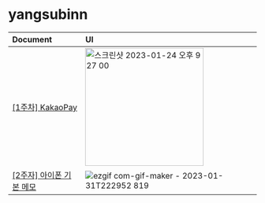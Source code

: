 # yangsubinn

| Document | UI |
|:--|:--|
|[[1주차] KakaoPay](https://github.com/I-Swift-UI/yangsubinn/blob/main/Document/%5B1%EC%A3%BC%EC%B0%A8%5D%20KakaoPay.md) |<img width="240" alt="스크린샷 2023-01-24 오후 9 27 00" src="https://user-images.githubusercontent.com/81167570/214291488-d0b85423-61cb-46ba-9c5d-959eb926c207.png"> |
| [[2주자] 아이폰 기본 메모](https://github.com/I-Swift-UI/yangsubinn/blob/main/Document/%5B2%EC%A3%BC%EC%B0%A8%5D%20%EC%95%84%EC%9D%B4%ED%8F%B0%20%EA%B8%B0%EB%B3%B8%20%EB%A9%94%EB%AA%A8.md) |  ![ezgif com-gif-maker - 2023-01-31T222952 819](https://user-images.githubusercontent.com/81167570/215773745-f7e91ee5-a788-4738-88ba-edb603e716a9.gif)|
